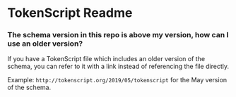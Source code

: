 # TokenScript Readme

### The schema version in this repo is above my version, how can I use an older version?

If you have a TokenScript file which includes an older version of the schema, you can refer to it with a link instead of referencing the file directly. 

Example: `http://tokenscript.org/2019/05/tokenscript` for the May version of the schema. 